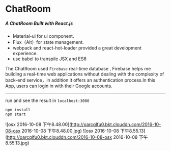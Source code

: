 # ChatRoom
##### A ChatRoom Built with React.js 

* Material-ui for ui component.
* Flux（Alt）for state management.
* webpack and react-hot-loader provided a great development experience.
* use babel to transpile JSX and ES6

The ChatRoom used `Firebase` real-time database , Firebase helps me building a real-time web applications without dealing with the complexity of back-end service，in addition it offers an authentication process.In this App, users can login in with their Google accounts.


-----
run and see the result in `localhost:3000`
```
npm install
npm start
```


![osx 2016-10-08 下午8.48.00](http://oarcqlfu0.bkt.clouddn.com/2016-10-08-osx 2016-10-08 下午8.48.00.jpg)
![osx 2016-10-08 下午8.55.13](http://oarcqlfu0.bkt.clouddn.com/2016-10-08-osx 2016-10-08 下午8.55.13.jpg)






